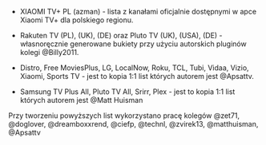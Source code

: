 
- XIAOMI TV+ PL (azman) - lista z kanałami oficjalnie dostępnymi w apce Xiaomi TV+ dla polskiego regionu.

- Rakuten TV (PL), (UK), (DE) oraz Pluto TV (UK), (USA), (DE) - własnoręcznie generowane bukiety przy użyciu autorskich pluginów kolegi @Billy2011.

- Distro, Free MoviesPlus, LG, LocalNow, Roku, TCL, Tubi, Vidaa, Vizio, Xiaomi, Sports TV - jest to kopia 1:1 list których autorem jest @Apsattv.

- Samsung TV Plus All, Pluto TV All, Srirr, Plex - jest to kopia 1:1 list których autorem jest @Matt Huisman


Przy tworzeniu powyższych list wykorzystano pracę kolegów @zet71, @doglover, @dreamboxxrend, @ciefp, @technl, @zvirek13, @matthuisman, @Apsattv
